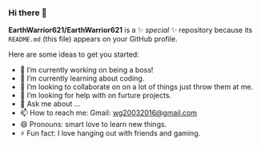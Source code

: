 ### Hi there 👋


**EarthWarrior621/EarthWarrior621** is a ✨ _special_ ✨ repository because its `README.md` (this file) appears on your GitHub profile.

Here are some ideas to get you started:

- 🔭 I’m currently working on being a boss!
- 🌱 I’m currently learning about coding. 
- 👯 I’m looking to collaborate on on a lot of things just throw them at me. 
- 🤔 I’m looking for help with on furture projects.
- 💬 Ask me about ...
- 📫 How to reach me: Gmail: wg20032016@gmail.com 
- 😄 Pronouns: smart love to learn new things.
- ⚡ Fun fact: I love hanging out with friends and gaming. 

